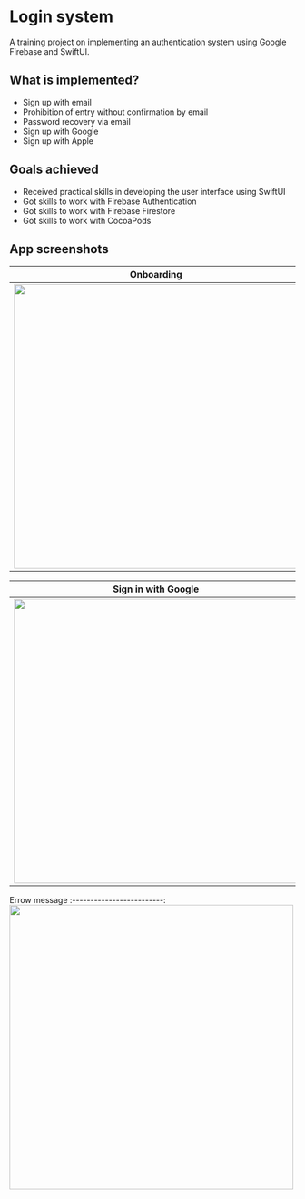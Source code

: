 #  Login system
A training project on implementing an authentication system using Google Firebase and SwiftUI.

## What is implemented?
- Sign up with email
- Prohibition of entry without confirmation by email
- Password recovery via email
- Sign up with Google
- Sign up with Apple

## Goals achieved
- Received practical skills in developing the user interface using SwiftUI 
- Got skills to work with Firebase Authentication
- Got skills to work with Firebase Firestore
- Got skills to work with CocoaPods

## App screenshots

Onboarding            |  Sign in page     | Sign up page   
:-------------------------:|:-------------------------:|:-------------------------:
<img src="https://i.ibb.co/KXDgyNQ/Onboarding.png" height="500"> |  <img src="https://i.ibb.co/wsPbf9w/Login.png" height="500"> | <img src="https://i.ibb.co/kSXJ3q1/Registration.png" height="500">

Sign in with Google            |  Reset password     | Successful reset password 
:-------------------------:|:-------------------------:|:-------------------------:
<img src="https://i.ibb.co/yV31bdd/with-Google.png" height="500"> |  <img src="https://i.ibb.co/5rtvTHv/Forgot-Password.png" height="500"> | <img src="https://i.ibb.co/wp7GRZZ/Successssful.png" height="500">

Errow message
:-------------------------:
<img src="https://i.ibb.co/7R13D43/Error-Message.png" height="500"> 

